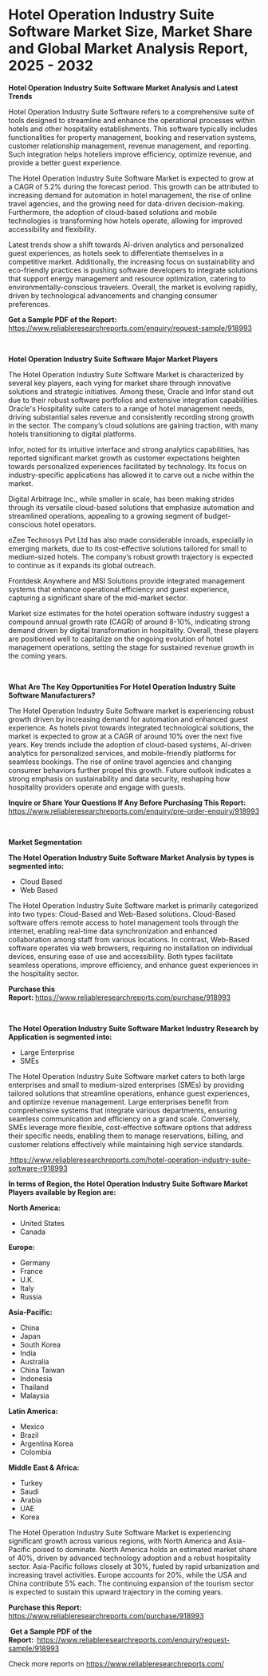 <p><h1>Hotel Operation Industry Suite Software Market Size, Market Share and Global Market Analysis Report, 2025 - 2032</h1></p><p><strong>Hotel Operation Industry Suite Software Market Analysis and Latest Trends</strong></p>
<p><p>Hotel Operation Industry Suite Software refers to a comprehensive suite of tools designed to streamline and enhance the operational processes within hotels and other hospitality establishments. This software typically includes functionalities for property management, booking and reservation systems, customer relationship management, revenue management, and reporting. Such integration helps hoteliers improve efficiency, optimize revenue, and provide a better guest experience.</p><p>The Hotel Operation Industry Suite Software Market is expected to grow at a CAGR of 5.2% during the forecast period. This growth can be attributed to increasing demand for automation in hotel management, the rise of online travel agencies, and the growing need for data-driven decision-making. Furthermore, the adoption of cloud-based solutions and mobile technologies is transforming how hotels operate, allowing for improved accessibility and flexibility. </p><p>Latest trends show a shift towards AI-driven analytics and personalized guest experiences, as hotels seek to differentiate themselves in a competitive market. Additionally, the increasing focus on sustainability and eco-friendly practices is pushing software developers to integrate solutions that support energy management and resource optimization, catering to environmentally-conscious travelers. Overall, the market is evolving rapidly, driven by technological advancements and changing consumer preferences.</p></p>
<p><strong>Get a Sample PDF of the Report:&nbsp;</strong> <a href="https://www.reliableresearchreports.com/enquiry/request-sample/918993?utm_campaign=2981&utm_medium=2&utm_source=Github&utm_content=ia&utm_term=07032025&utm_id=hotel-operation-industry-suite-software">https://www.reliableresearchreports.com/enquiry/request-sample/918993</a></p>
<p>&nbsp;</p>
<p><strong>Hotel Operation Industry Suite Software Major Market Players</strong></p>
<p><p>The Hotel Operation Industry Suite Software Market is characterized by several key players, each vying for market share through innovative solutions and strategic initiatives. Among these, Oracle and Infor stand out due to their robust software portfolios and extensive integration capabilities. Oracle's Hospitality suite caters to a range of hotel management needs, driving substantial sales revenue and consistently recording strong growth in the sector. The company’s cloud solutions are gaining traction, with many hotels transitioning to digital platforms.</p><p>Infor, noted for its intuitive interface and strong analytics capabilities, has reported significant market growth as customer expectations heighten towards personalized experiences facilitated by technology. Its focus on industry-specific applications has allowed it to carve out a niche within the market.</p><p>Digital Arbitrage Inc., while smaller in scale, has been making strides through its versatile cloud-based solutions that emphasize automation and streamlined operations, appealing to a growing segment of budget-conscious hotel operators.</p><p>eZee Technosys Pvt Ltd has also made considerable inroads, especially in emerging markets, due to its cost-effective solutions tailored for small to medium-sized hotels. The company’s robust growth trajectory is expected to continue as it expands its global outreach.</p><p>Frontdesk Anywhere and MSI Solutions provide integrated management systems that enhance operational efficiency and guest experience, capturing a significant share of the mid-market sector.</p><p>Market size estimates for the hotel operation software industry suggest a compound annual growth rate (CAGR) of around 8-10%, indicating strong demand driven by digital transformation in hospitality. Overall, these players are positioned well to capitalize on the ongoing evolution of hotel management operations, setting the stage for sustained revenue growth in the coming years.</p></p>
<p>&nbsp;</p>
<p><strong>What Are The Key Opportunities For Hotel Operation Industry Suite Software Manufacturers?</strong></p>
<p><p>The Hotel Operation Industry Suite Software market is experiencing robust growth driven by increasing demand for automation and enhanced guest experience. As hotels pivot towards integrated technological solutions, the market is expected to grow at a CAGR of around 10% over the next five years. Key trends include the adoption of cloud-based systems, AI-driven analytics for personalized services, and mobile-friendly platforms for seamless bookings. The rise of online travel agencies and changing consumer behaviors further propel this growth. Future outlook indicates a strong emphasis on sustainability and data security, reshaping how hospitality providers operate and engage with guests.</p></p>
<p><strong>Inquire or Share Your Questions If Any Before Purchasing This Report:</strong> <a href="https://www.reliableresearchreports.com/enquiry/pre-order-enquiry/918993?utm_campaign=2981&utm_medium=2&utm_source=Github&utm_content=ia&utm_term=07032025&utm_id=hotel-operation-industry-suite-software">https://www.reliableresearchreports.com/enquiry/pre-order-enquiry/918993</a></p>
<p>&nbsp;</p>
<p><strong>Market Segmentation</strong></p>
<p><strong>The Hotel Operation Industry Suite Software Market Analysis by types is segmented into:</strong></p>
<p><ul><li>Cloud Based</li><li>Web Based</li></ul></p>
<p><p>The Hotel Operation Industry Suite Software market is primarily categorized into two types: Cloud-Based and Web-Based solutions. Cloud-Based software offers remote access to hotel management tools through the internet, enabling real-time data synchronization and enhanced collaboration among staff from various locations. In contrast, Web-Based software operates via web browsers, requiring no installation on individual devices, ensuring ease of use and accessibility. Both types facilitate seamless operations, improve efficiency, and enhance guest experiences in the hospitality sector.</p></p>
<p><strong>Purchase this Report:&nbsp;</strong><a href="https://www.reliableresearchreports.com/purchase/918993?utm_campaign=2981&utm_medium=2&utm_source=Github&utm_content=ia&utm_term=07032025&utm_id=hotel-operation-industry-suite-software">https://www.reliableresearchreports.com/purchase/918993</a></p>
<p>&nbsp;</p>
<p><strong>The Hotel Operation Industry Suite Software Market Industry Research by Application is segmented into:</strong></p>
<p><ul><li>Large Enterprise</li><li>SMEs</li></ul></p>
<p><p>The Hotel Operation Industry Suite Software market caters to both large enterprises and small to medium-sized enterprises (SMEs) by providing tailored solutions that streamline operations, enhance guest experiences, and optimize revenue management. Large enterprises benefit from comprehensive systems that integrate various departments, ensuring seamless communication and efficiency on a grand scale. Conversely, SMEs leverage more flexible, cost-effective software options that address their specific needs, enabling them to manage reservations, billing, and customer relations effectively while maintaining high service standards.</p></p>
<p><a href="https://www.reliableresearchreports.com/hotel-operation-industry-suite-software-r918993?utm_campaign=2981&utm_medium=2&utm_source=Github&utm_content=ia&utm_term=07032025&utm_id=hotel-operation-industry-suite-software">&nbsp;https://www.reliableresearchreports.com/hotel-operation-industry-suite-software-r918993</a></p>
<p><strong>In terms of Region, the Hotel Operation Industry Suite Software Market Players available by Region are:</strong></p>
<p>
    <p> <strong> North America: </strong>
        <ul>
            <li>United States</li>
            <li>Canada</li>
        </ul>
        </p> 
    <p> <strong> Europe: </strong>
        <ul>
            <li>Germany</li>
            <li>France</li>
            <li>U.K.</li>
            <li>Italy</li>
            <li>Russia</li>
        </ul>
        </p> 
    <p> <strong> Asia-Pacific: </strong>
        <ul>
            <li>China</li>
            <li>Japan</li>
            <li>South Korea</li>
            <li>India</li>
            <li>Australia</li>
            <li>China Taiwan</li>
            <li>Indonesia</li>
            <li>Thailand</li>
            <li>Malaysia</li>
        </ul>
        </p> 
    <p> <strong> Latin America: </strong>
        <ul>
            <li>Mexico</li>
            <li>Brazil</li>
            <li>Argentina Korea</li>
            <li>Colombia</li>
        </ul>
        </p> 
    <p> <strong> Middle East & Africa: </strong>
        <ul>
            <li>Turkey</li>
            <li>Saudi</li>
            <li>Arabia</li>
            <li>UAE</li>
            <li>Korea</li>
        </ul>
    </p>
    </p>
<p><p>The Hotel Operation Industry Suite Software Market is experiencing significant growth across various regions, with North America and Asia-Pacific poised to dominate. North America holds an estimated market share of 40%, driven by advanced technology adoption and a robust hospitality sector. Asia-Pacific follows closely at 30%, fueled by rapid urbanization and increasing travel activities. Europe accounts for 20%, while the USA and China contribute 5% each. The continuing expansion of the tourism sector is expected to sustain this upward trajectory in the coming years.</p></p>
<p><strong>Purchase this Report: </strong><a href="https://www.reliableresearchreports.com/purchase/918993?utm_campaign=2981&utm_medium=2&utm_source=Github&utm_content=ia&utm_term=07032025&utm_id=hotel-operation-industry-suite-software">https://www.reliableresearchreports.com/purchase/918993</a></p>
<p>&nbsp;<strong>Get a Sample PDF of the Report:&nbsp;&nbsp;</strong><a href="https://www.reliableresearchreports.com/enquiry/request-sample/918993?utm_campaign=2981&utm_medium=2&utm_source=Github&utm_content=ia&utm_term=07032025&utm_id=hotel-operation-industry-suite-software">https://www.reliableresearchreports.com/enquiry/request-sample/918993</a></p>
<p><strong></strong></p>
<p>Check more reports on <a href="https://www.reliableresearchreports.com/?utm_campaign=2981&utm_medium=2&utm_source=Github&utm_content=ia&utm_term=07032025&utm_id=hotel-operation-industry-suite-software">https://www.reliableresearchreports.com/</a></p>
